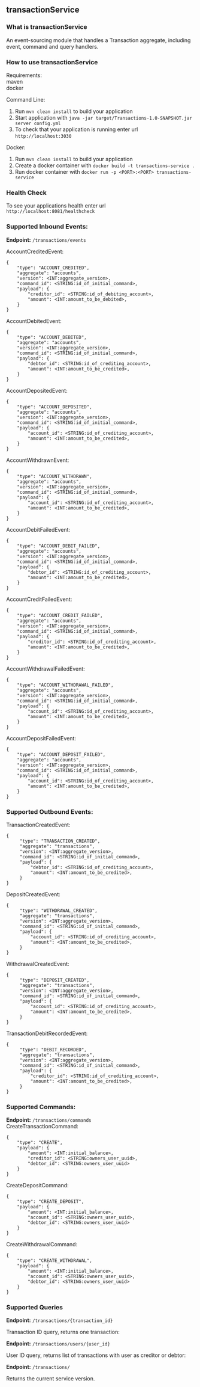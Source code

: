 ## transactionService

### What is transactionService
An event-sourcing module that handles a Transaction aggregate, including event, command and query handlers.

### How to use transactionService

Requirements:\
   maven\
   docker

Command Line:
1. Run `mvn clean install` to build your application
1. Start application with `java -jar target/Transactions-1.0-SNAPSHOT.jar server config.yml`
1. To check that your application is running enter url `http://localhost:3030`

Docker:
1. Run `mvn clean install` to build your application
1. Create a docker container with `docker build -t transactions-service .`
1. Run docker container with `docker run -p <PORT>:<PORT> transactions-service`

### Health Check

To see your applications health enter url `http://localhost:8081/healthcheck`


### Supported Inbound Events:
**Endpoint:** `/transactions/events`

AccountCreditedEvent:
```
{
    "type": "ACCOUNT_CREDITED",
    "aggregate": "accounts",
    "version": <INT:aggregate_version>,
    "command_id": <STRING:id_of_initial_command>,
    "payload": {
        "creditor_id": <STRING:id_of_debiting_account>,
        "amount": <INT:amount_to_be_debited>,
    }
}
```

AccountDebitedEvent:
```
{
    "type": "ACCOUNT_DEBITED",
    "aggregate": "accounts",
    "version": <INT:aggregate_version>,
    "command_id": <STRING:id_of_initial_command>,
    "payload": {
        "debtor_id": <STRING:id_of_crediting_account>,
        "amount": <INT:amount_to_be_credited>,
    }
}
```

AccountDepositedEvent:
```
{
    "type": "ACCOUNT_DEPOSITED",
    "aggregate": "accounts",
    "version": <INT:aggregate_version>,
    "command_id": <STRING:id_of_initial_command>,
    "payload": {
        "account_id": <STRING:id_of_crediting_account>,
        "amount": <INT:amount_to_be_credited>,
    }
}
```

AccountWithdrawnEvent:
```
{
    "type": "ACCOUNT_WITHDRAWN",
    "aggregate": "accounts",
    "version": <INT:aggregate_version>,
    "command_id": <STRING:id_of_initial_command>,
    "payload": {
        "account_id": <STRING:id_of_crediting_account>,
        "amount": <INT:amount_to_be_credited>,
    }
}
```

AccountDebitFailedEvent:
```
{
    "type": "ACCOUNT_DEBIT_FAILED",
    "aggregate": "accounts",
    "version": <INT:aggregate_version>,
    "command_id": <STRING:id_of_initial_command>,
    "payload": {
        "debtor_id": <STRING:id_of_crediting_account>,
        "amount": <INT:amount_to_be_credited>,
    }
}
```

AccountCreditFailedEvent:
```
{
    "type": "ACCOUNT_CREDIT_FAILED",
    "aggregate": "accounts",
    "version": <INT:aggregate_version>,
    "command_id": <STRING:id_of_initial_command>,
    "payload": {
        "creditor_id": <STRING:id_of_crediting_account>,
        "amount": <INT:amount_to_be_credited>,
    }
}
```

AccountWithdrawalFailedEvent:
```
{
    "type": "ACCOUNT_WITHDRAWAL_FAILED",
    "aggregate": "accounts",
    "version": <INT:aggregate_version>,
    "command_id": <STRING:id_of_initial_command>,
    "payload": {
        "account_id": <STRING:id_of_crediting_account>,
        "amount": <INT:amount_to_be_credited>,
    }
}
```

AccountDepositFailedEvent:
```
{
    "type": "ACCOUNT_DEPOSIT_FAILED",
    "aggregate": "accounts",
    "version": <INT:aggregate_version>,
    "command_id": <STRING:id_of_initial_command>,
    "payload": {
        "account_id": <STRING:id_of_crediting_account>,
        "amount": <INT:amount_to_be_credited>,
    }
}
```
### Supported Outbound Events:
TransactionCreatedEvent:
```
{
     "type": "TRANSACTION_CREATED",
     "aggregate": "transactions",
     "version": <INT:aggregate_version>,
     "command_id": <STRING:id_of_initial_command>,
     "payload": {
         "debtor_id": <STRING:id_of_crediting_account>,
         "amount": <INT:amount_to_be_credited>,
     }
}
```

DepositCreatedEvent:
```
{
     "type": "WITHDRAWAL_CREATED",
     "aggregate": "transactions",
     "version": <INT:aggregate_version>,
     "command_id": <STRING:id_of_initial_command>,
     "payload": {
         "account_id": <STRING:id_of_crediting_account>,
         "amount": <INT:amount_to_be_credited>,
     }
}
```

WithdrawalCreatedEvent:
```
{
     "type": "DEPOSIT_CREATED",
     "aggregate": "transactions",
     "version": <INT:aggregate_version>,
     "command_id": <STRING:id_of_initial_command>,
     "payload": {
         "account_id": <STRING:id_of_crediting_account>,
         "amount": <INT:amount_to_be_credited>,
     }
}
```

TransactionDebitRecordedEvent:
```
{
     "type": "DEBIT_RECORDED",
     "aggregate": "transactions",
     "version": <INT:aggregate_version>,
     "command_id": <STRING:id_of_initial_command>,
     "payload": {
         "creditor_id": <STRING:id_of_crediting_account>,
         "amount": <INT:amount_to_be_credited>,
     }
}
```


### Supported Commands:
**Endpoint:** `/transactions/commands`  
CreateTransactionCommand:
```
{
    "type": "CREATE",
    "payload": {
        "amount": <INT:initial_balance>,
        "creditor_id": <STRING:owners_user_uuid>,
        "debtor_id": <STRING:owners_user_uuid>
    }
}
```

CreateDepositCommand:
```
{
    "type": "CREATE_DEPOSIT",
    "payload": {
        "amount": <INT:initial_balance>,
        "account_id": <STRING:owners_user_uuid>,
        "debtor_id": <STRING:owners_user_uuid>
    }
}
```

CreateWithdrawalCommand:
```
{
    "type": "CREATE_WITHDRAWAL",
    "payload": {
        "amount": <INT:initial_balance>,
        "account_id": <STRING:owners_user_uuid>,
        "debtor_id": <STRING:owners_user_uuid>
    }
}
```

### Supported Queries
**Endpoint:** `/transactions/{transaction_id}`

Transaction ID query, returns one transaction:

**Endpoint:** `/transactions/users/{user_id}`

User ID query, returns list of transactions with user as creditor or debtor:

**Endpoint:** `/transactions/`

Returns the current service version.
